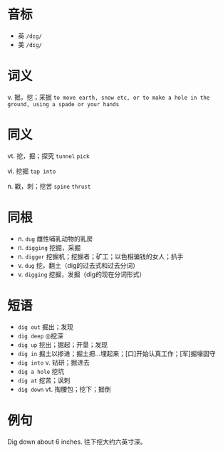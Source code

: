 # 音标

- 英 `/dɪg/`
- 美 `/dɪɡ/`

# 词义

v. 掘，挖；采掘
`to move earth, snow etc, or to make a hole in the ground, using a spade or your hands`

# 同义

vt. 挖，掘；探究
`tunnel` `pick`

vi. 挖掘
`tap into`

n. 戳，刺；挖苦
`spine` `thrust`

# 同根

- n. `dug` 雌性哺乳动物的乳房
- n. `digging` 挖掘，采掘
- n. `digger` 挖掘机；挖掘者；矿工；以色相骗钱的女人；扒手
- v. `dug` 挖，翻土（dig的过去式和过去分词）
- v. `digging` 挖掘，发掘（dig的现在分词形式）

# 短语

- `dig out` 掘出；发现
- `dig deep` ◎挖深
- `dig up` 挖出；掘起；开垦；发现
- `dig in` 掘土以掺进；掘土把…埋起来；[口]开始认真工作；[军]掘壕固守
- `dig into` v. 钻研；掘进去
- `dig a hole` 挖坑
- `dig at` 挖苦；讽刺
- `dig down` vt. 掏腰包；挖下；掘倒

# 例句

Dig down about 6 inches.
往下挖大约六英寸深。


